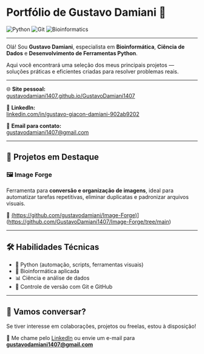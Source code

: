 # Portfólio de Gustavo Damiani 🚀
![Python](https://img.shields.io/badge/Python-3776AB?style=for-the-badge&logo=python&logoColor=white)
![Git](https://img.shields.io/badge/Git-F05032?style=for-the-badge&logo=git&logoColor=white)
![Bioinformatics](https://img.shields.io/badge/Bioinformatics-6A5ACD?style=for-the-badge&logo=dna&logoColor=white)

---

Olá! Sou **Gustavo Damiani**, especialista em **Bioinformática**, **Ciência de Dados** e **Desenvolvimento de Ferramentas Python**.

Aqui você encontrará uma seleção dos meus principais projetos — soluções práticas e eficientes criadas para resolver problemas reais.

---

🌐 **Site pessoal:**  
[gustavodamiani1407.github.io/GustavoDamiani1407](https://gustavodamiani1407.github.io/GustavoDamiani1407/)

💼 **LinkedIn:**  
[linkedin.com/in/gustavo-giacon-damiani-902ab9202](https://www.linkedin.com/in/gustavo-giacon-damiani-902ab9202)

📧 **Email para contato:**  
gustavodamiani1407@gmail.com

---

## 🧩 Projetos em Destaque

### 🖼 **Image Forge**
Ferramenta para **conversão e organização de imagens**, ideal para automatizar tarefas repetitivas, eliminar duplicatas e padronizar arquivos visuais.

🔗 [(https://github.com/gustavodamiani/Image-Forge)](https://github.com/GustavoDamiani1407/Image-Forge/tree/main)](https://github.com/GustavoDamiani1407/Image-Forge/tree/main)

---

## 🛠️ Habilidades Técnicas

- 🐍 Python (automação, scripts, ferramentas visuais)
- 🧬 Bioinformática aplicada
- 📊 Ciência e análise de dados
- 🔄 Controle de versão com Git e GitHub

---

## 🤝 Vamos conversar?

Se tiver interesse em colaborações, projetos ou freelas, estou à disposição!

📩 Me chame pelo [LinkedIn](https://www.linkedin.com/in/gustavo-giacon-damiani-902ab9202) ou envie um e-mail para  
**gustavodamiani1407@gmail.com**
